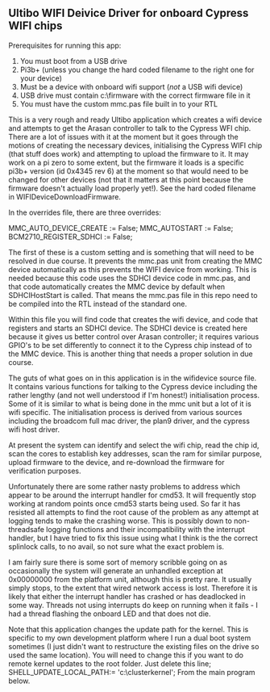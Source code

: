 Ultibo WIFI Deivice Driver for onboard Cypress WIFI chips
----------------------------------------------------------

Prerequisites for running this app:
1. You must boot from a USB drive
2. Pi3b+  (unless you change the hard coded filename to the right one for your device)
3. Must be a device with onboard wifi support (*not* a USB wifi device)
4. USB drive must contain c:\firmware with the correct firmware file in it
4. You must have the custom mmc.pas file built in to your RTL

This is a very rough and ready Ultibo application which creates a wifi device and attempts
to get the Arasan controller to talk to the Cypress WFI chip.
There are a lot of issues with it at the moment but it goes through the motions of
creating the necessary devices, initialising the Cypress WIFI chip (that stuff
does work) and attempting to upload the firmware to it.
It may work on a pi zero to some extent, but the firmware it loads is a specific
pi3b+ version (id 0x4345 rev 6) at the moment so that would need to be changed
for other devices (not that it matters at this point because the firmware doesn't
actually load properly yet!). See the hard coded filename in WIFIDeviceDownloadFirmware.

In the overrides file, there are three overrides:

MMC_AUTO_DEVICE_CREATE := False;
MMC_AUTOSTART := False;
BCM2710_REGISTER_SDHCI := False;

The first of these is a custom setting and is something that will need to be resolved
in due course. It prevents the mmc.pas unit from creating the MMC device automatically
as this prevents the WIFI device from working. This is needed because this code
uses the SDHCI device code in mmc.pas, and that code automatically creates the MMC
device by default when SDHCIHostStart is called.
That means the mmc.pas file in this repo need to be compiled into the RTL instead
of the standard one.

Within this file you will find code that creates the wifi device, and code that
registers and starts an SDHCI device. The SDHCI device is created here because
it gives us better control over Arasan controller; it requires various GPIO's to be
set differently to connect it to the Cypress chip instead of to the MMC device.
This is another thing that needs a proper solution in due course.

The guts of what goes on in this application is in the wifidevice source file.
It contains various functions for talking to the Cypress device including the
rather lengthy (and not well understood if I'm honest!) initialisation process.
Some of it is similar to what is being done in the mmc unit but a lot of it is
wifi specific. The initialisation process is derived from various sources including
the broadcom full mac driver, the plan9 driver, and the cypress wifi host driver.

At present the system can identify and select the wifi chip, read the chip id,
scan the cores to establish key addresses, scan the ram for similar purpose,
upload firmware to the device, and re-download the firmware for verification
purposes.

Unfortunately there are some rather nasty problems to address which appear to
be around the interrupt handler for cmd53. It will frequently stop working at
random points once cmd53 starts being used. So far it has resisted all attempts
to find the root cause of the problem as any attempt at logging tends to make
the crashing worse. This is possibly down to non-threadsafe logging functions
and their incompatibility with the interrupt handler, but I have tried
to fix this issue using what I think is the the correct splinlock calls, to no avail,
so not sure what the exact problem is.

I am fairly sure there is some sort of memory scribble going on as occasionally
the system will generate an unhandled exception at 0x00000000 from the platform
unit, although this is pretty rare. It usually simply stops, to the extent that
wired network access is lost. Therefore it is likely that either the interrupt
handler has crashed or has deadlocked in some way. Threads not using
interrupts do keep on running when it fails - I had a thread flashing the onboard
LED and that does not die.

Note that this application changes the update path for the kernel. This is
specific to my own development platform where I run a dual boot system sometimes
(I just didn't want to restructure the existing files on the drive so used the same
location).
You will need to change this if you want to do remote kernel updates to the root folder.
Just delete this line;
SHELL_UPDATE_LOCAL_PATH:= 'c:\clusterkernel\';
From the main program below.

